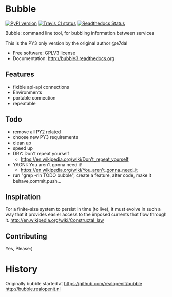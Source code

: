 # Bubble

[![PyPI version](https://badge.fury.io/py/bubble3.svg)](https://badge.fury.io/py/bubble3)
[![Travis CI status](https://travis-ci.org/e7dal/bubble3.png?branch=master)](https://travis-ci.org/e7dal/bubble3)
[![Readthedocs Status](https://readthedocs.org/projects/e7dal-bubble3/badge/?version=master)](http://bubble3.readthedocs.org/en/latest/?badge=master)

Bubble: command line tool, for bubbling information between services

This is the PY3 only version by the original author @e7dal

* Free software: GPLV3 license
* Documentation: http://bubble3.readthedocs.org

Features
--------
- flxible api-api connections
- Environments
- portable connection
- repeatable

Todo
--------
- remove all PY2 related
- choose new PY3 requirements
- clean up
- speed up
- DRY: Don't repeat yourself
    - https://en.wikipedia.org/wiki/Don't_repeat_yourself
- YAGNI: You aren't gonna need it!
    - https://en.wikipedia.org/wiki/You_aren't_gonna_need_it
- run "grep -rin TODO bubble", create a feature, alter code, make it behave,commit,push...

Inspiration
-----------

For a finite-size system to persist in time (to live), it must evolve in such a
way that it provides easier access to the imposed currents that flow through it.
http://en.wikipedia.org/wiki/Constructal_law


Contributing
------------
Yes, Please:)


# History
Originally bubble started at https://github.com/realopenit/bubble
http://bubble.realopenit.nl
